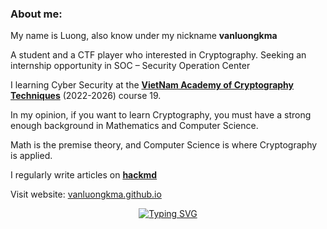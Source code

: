 ### About me:

My name is Luong, also know under my nickname **vanluongkma**

A student and a CTF player who interested in Cryptography. Seeking an internship opportunity in SOC – Security Operation Center
 
I learning Cyber Security at the [**VietNam Academy of Cryptography Techniques**](https://actvn.edu.vn/) (2022-2026) course 19. 
 
In my opinion, if you want to learn Cryptography, you must have a strong enough background in Mathematics and Computer Science. 
 
Math is the premise theory, and Computer Science is where Cryptography is applied.

I regularly write articles on [**hackmd**](https://hackmd.io/@vanluongkma)
  
Visit website: [vanluongkma.github.io](https://vanluongkma.github.io/)

<div align="center">
  
[![Typing SVG](https://readme-typing-svg.herokuapp.com?font=Cambria&color=%231B0EF7&center=true&vCenter=true&lines=%3C%2F+With+%E2%9D%A4%EF%B8%8Ffrom+KMA+in+VIETNAM+%5C%3E)](https://git.io/typing-svg)

</div>
